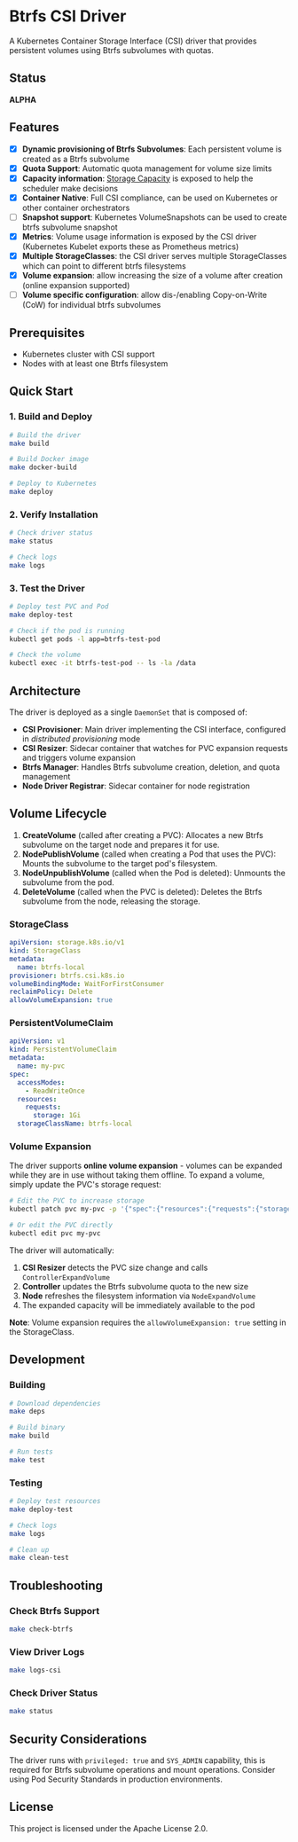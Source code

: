 # Btrfs CSI Driver

A Kubernetes Container Storage Interface (CSI) driver that provides persistent volumes using Btrfs subvolumes with quotas.

## Status

**ALPHA**

## Features

- [x] **Dynamic provisioning of Btrfs Subvolumes**: Each persistent volume is created as a Btrfs subvolume
- [x] **Quota Support**: Automatic quota management for volume size limits
- [x] **Capacity information**: [Storage Capacity](https://kubernetes.io/docs/concepts/storage/storage-capacity/) is exposed to help the scheduler make decisions
- [x] **Container Native**: Full CSI compliance, can be used on Kubernetes or other container orchestrators
- [ ] **Snapshot support**: Kubernetes VolumeSnapshots can be used to create btrfs subvolume snapshot
- [x] **Metrics**: Volume usage information is exposed by the CSI driver (Kubernetes Kubelet exports these as Prometheus metrics)
- [x] **Multiple StorageClasses**: the CSI driver serves multiple StorageClasses which can point to different btrfs filesystems
- [x] **Volume expansion**: allow increasing the size of a volume after creation (online expansion supported)
- [ ] **Volume specific configuration**: allow dis-/enabling Copy-on-Write (CoW) for individual btrfs subvolumes

## Prerequisites

- Kubernetes cluster with CSI support
- Nodes with at least one Btrfs filesystem

## Quick Start

### 1. Build and Deploy

```bash
# Build the driver
make build

# Build Docker image
make docker-build

# Deploy to Kubernetes
make deploy
```

### 2. Verify Installation

```bash
# Check driver status
make status

# Check logs
make logs
```

### 3. Test the Driver

```bash
# Deploy test PVC and Pod
make deploy-test

# Check if the pod is running
kubectl get pods -l app=btrfs-test-pod

# Check the volume
kubectl exec -it btrfs-test-pod -- ls -la /data
```

## Architecture

The driver is deployed as a single `DaemonSet` that is composed of:

- **CSI Provisioner**: Main driver implementing the CSI interface, configured in *distributed provisioning* mode
- **CSI Resizer**: Sidecar container that watches for PVC expansion requests and triggers volume expansion
- **Btrfs Manager**: Handles Btrfs subvolume creation, deletion, and quota management
- **Node Driver Registrar**: Sidecar container for node registration

## Volume Lifecycle

1. **CreateVolume** (called after creating a PVC): Allocates a new Btrfs subvolume on the target node and prepares it for use.
2. **NodePublishVolume** (called when creating a Pod that uses the PVC): Mounts the subvolume to the target pod's filesystem.
3. **NodeUnpublishVolume** (called when the Pod is deleted): Unmounts the subvolume from the pod.
4. **DeleteVolume** (called when the PVC is deleted): Deletes the Btrfs subvolume from the node, releasing the storage.

### StorageClass

```yaml
apiVersion: storage.k8s.io/v1
kind: StorageClass
metadata:
  name: btrfs-local
provisioner: btrfs.csi.k8s.io
volumeBindingMode: WaitForFirstConsumer
reclaimPolicy: Delete
allowVolumeExpansion: true
```

### PersistentVolumeClaim

```yaml
apiVersion: v1
kind: PersistentVolumeClaim
metadata:
  name: my-pvc
spec:
  accessModes:
    - ReadWriteOnce
  resources:
    requests:
      storage: 1Gi
  storageClassName: btrfs-local
```

### Volume Expansion

The driver supports **online volume expansion** - volumes can be expanded while they are in use without taking them offline. To expand a volume, simply update the PVC's storage request:

```bash
# Edit the PVC to increase storage
kubectl patch pvc my-pvc -p '{"spec":{"resources":{"requests":{"storage":"2Gi"}}}}'

# Or edit the PVC directly
kubectl edit pvc my-pvc
```

The driver will automatically:
1. **CSI Resizer** detects the PVC size change and calls `ControllerExpandVolume`
2. **Controller** updates the Btrfs subvolume quota to the new size
3. **Node** refreshes the filesystem information via `NodeExpandVolume`
4. The expanded capacity will be immediately available to the pod

**Note**: Volume expansion requires the `allowVolumeExpansion: true` setting in the StorageClass.

## Development

### Building

```bash
# Download dependencies
make deps

# Build binary
make build

# Run tests
make test
```

### Testing

```bash
# Deploy test resources
make deploy-test

# Check logs
make logs

# Clean up
make clean-test
```

## Troubleshooting

### Check Btrfs Support

```bash
make check-btrfs
```

### View Driver Logs

```bash
make logs-csi
```

### Check Driver Status

```bash
make status
```

## Security Considerations

The driver runs with `privileged: true` and `SYS_ADMIN` capability, this is required for Btrfs subvolume operations and mount operations.
Consider using Pod Security Standards in production environments.

## License

This project is licensed under the Apache License 2.0.